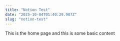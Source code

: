 ```yaml
---
title: "Notion Test"
date: "2025-10-04T01:40:29.907Z"
slug: "notion-test"
---
```



This is the home page and this is some basic content

